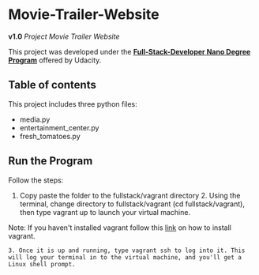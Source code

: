 # Movie-Trailer-Website
**v1.0** *Project Movie Trailer Website*

This project was developed under the [**Full-Stack-Developer Nano Degree Program**](https://www.udacity.com/course/nd004) offered by Udacity.

**Table of contents**
-----------------------------------------------------------
This project includes three python files: 

- media.py
- entertainment_center.py 
- fresh_tomatoes.py

Run the Program
------------------------
Follow the steps:
  1. Copy paste the folder to the fullstack/vagrant directory
	2. Using the terminal, change directory to fullstack/vagrant (cd fullstack/vagrant), then type vagrant up to launch your virtual machine.

Note: If you haven't installed vagrant follow this [link](https://www.udacity.com/wiki/ud197/install-vagrant) on how to install vagrant.

	3. Once it is up and running, type vagrant ssh to log into it. This will log your terminal in to the virtual machine, and you'll get a Linux shell prompt. 





